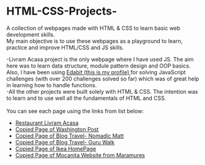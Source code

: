 # HTML-CSS-Projects-
 A collection of webpages made with HTML & CSS to learn basic web development skills. <br>
 My main objective is to use these webpages as a playground to learn, practice and improve HTML/CSS and JS skills.<br>

 -Livram Acasa project is the only webpage where I have used JS. The aim here was to learn data structure, module pattern design and OOP basics. Also, I have been using <a href='https://edabit.com/user/9LDTSLezN3xk4hpAx' target="_blank">Edabit (this is my profile) </a> for solving JavaScript challenges (with over 200 challenges solved so far)  which was of great help in learning how to handle functions.<br>
 -All the other projects were built solely with HTML & CSS. The intention was to learn and to use well all the fundamentals of HTML and CSS.<br>
<br>
You can see each page using the links from list below:<br>
<ul>
 <li> <a href='https://antoniumoises.github.io/restaurant-livram-acasa/' target='_blank'> Restaurant Livram Acasa </a> </li>
 <li> <a href='https://antoniumoises.github.io/copy-washington-post/' target='_blank'> Copied Page of Washington Post </a> </li>
 <li> <a href='https://antoniumoises.github.io/copy-nomadic-travel/' target='_blank'>Copied Page of Blog Travel- Nomadic Matt  </a> </li>
 <li> <a href='https://antoniumoises.github.io/copied-guru-walk/' target='_blank'> Copied Page of Blog Travel- Guru Walk   </a></li>
 <li> <a href='https://antoniumoises.github.io/copied-ikea/' target='_blank'> Copied Page of Ikea HomePage</a> </li>
 <li> <a href='https://antoniumoises.github.io/copied-mocanita/' target='_blank'> Copied Page of Mocanita Website from Maramures </a> </li>
  
</ul>


